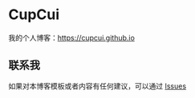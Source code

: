 # CupCui

我的个人博客：<https://cupcui.github.io>

## 联系我

如果对本博客模板或者内容有任何建议，可以通过 [Issues](https://github.com/cupcui/cupcui.github.io/issues)

